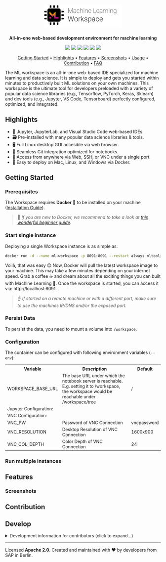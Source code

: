 <h1 align="center">
    <img width=50% alt="" src="./docs/images/ml-workspace-logo.png">
    <br>
</h1>

<p align="center">
    <strong>All-in-one web-based development environment for machine learning</strong>
</p>

<p align="center">
    <a href="https://hub.docker.com/r/mltooling/ml-workspace" title="Docker Image Version"><img src="https://images.microbadger.com/badges/version/mltooling/ml-workspace.svg"></a>
    <a href="https://hub.docker.com/r/mltooling/ml-workspace" title="Docker Pulls"><img src="https://img.shields.io/docker/pulls/mltooling/ml-workspace.svg"></a>
    <a href="https://hub.docker.com/r/mltooling/ml-workspace" title="Docker Image Metadata"><img src="https://images.microbadger.com/badges/image/mltooling/ml-workspace.svg"></a>
    <a href="https://github.com/ml-tooling/ml-workspace/issues" title="Open Issues"><img src="https://img.shields.io/github/issues-raw/ml-tooling/ml-workspace.svg"></a>
    <a href="https://github.com/ml-tooling/ml-workspace/blob/master/LICENSE" title="ML Workspace License"><img src="https://img.shields.io/badge/License-Apache%202.0-green.svg"></a>
    <a href="https://twitter.com/mltooling" title="ML Tooling on Twitter"><img src="https://img.shields.io/twitter/follow/mltooling.svg?style=social"></a>
</p>

<p align="center">
  <a href="#getting-started">Getting Started</a> •
  <a href="#highlights">Highlights</a> •
  <a href="#features">Features</a> •
  <a href="#screenshots">Screenshots</a> •
  <a href="#usage">Usage</a> •
  <a href="#contribution">Contribution</a> •
  <a href="#faq">FAQ</a>
</p>

The ML workspace is an all-in-one web-based IDE specialized for machine learning and data science. It is simple to deploy and gets you started within minutes to productively built ML solutions on your own machines. This workspace is the ultimate tool for developers preloaded with a variety of popular data science libraries (e.g., Tensorflow, PyTorch, Keras, Sklearn) and dev tools (e.g., Jupyter, VS Code, Tensorboard) perfectly configured, optimized, and integrated.

## Highlights

- 💫 Jupyter, JupyterLab, and Visual Studio Code web-based IDEs.
- 🗃 Pre-installed with many popular data science libraries & tools.
- 🖥 Full Linux desktop GUI accesible via web browser.
- 🔀 Seamless Git integration optimized for notebooks.
- 🚪 Access from anywhere via Web, SSH, or VNC under a single port.
- 🐳 Easy to deploy on Mac, Linux, and Windows via Docker.

## Getting Started

### Prerequisites

The Workspace requires **Docker** 🐳 to be installed on your machine ([Installation Guide](https://docs.docker.com/install/#supported-platforms)).

> 📖 _If you are new to Docker, we recommend to take a look at [this wonderful beginner guide](https://docker-curriculum.com/)._

### Start single instance

Deploying a single Workspace instance is as simple as:

```bash
docker run -d --name ml-workspace -p 8091:8091 --restart always mltooling/ml-workspace:latest
```

Voilà, that was easy 😌 Now, Docker will pull the latest workspace image to your machine. This may take a few minutes depending on your internet speed. Grab a coffee ☕ and dream about all the exciting things you can built with Machine Learning 🦄. Once the workspace is started, you can access it via: http://localhost:8091. 

> ☝️ _If started on a remote machine or with a different port, make sure to use the machines IP/DNS and/or the exposed port._

### Persist Data

To persist the data, you need to mount a volume into `/workspace`.

### Configuration

The container can be configured with following environment variables (`--env`):

<table>
    <tr>
        <th>Variable</th>
        <th>Description</th>
        <th>Default</th>
    </tr>
    <tr>
        <td>WORKSPACE_BASE_URL</td>
        <td>The base URL under which the notebook server is reachable. E.g. setting it to /workspace, the workspace would be reachable under /workspace/tree</td>
        <td>/</td>
    </tr>
    <tr>
        <td colspan="3">Jupyter Configuration:</td>
    </tr>
    <tr>
        <td colspan="3">VNC Configuration:</td>
    </tr>
    <tr>
        <td>VNC_PW</td>
        <td>Password of VNC Connection</td>
        <td>vncpassword</td>
    </tr>
    <tr>
        <td>VNC_RESOLUTION</td>
        <td>Desktop Resolution of VNC Connection</td>
        <td>1600x900</td>
    </tr>
    <tr>
        <td>VNC_COL_DEPTH</td>
        <td>Color Depth of VNC Connection</td>
        <td>24</td>
    </tr>
</table>

### Run multiple instances

## Features

### Screenshots

## Contribution
 
## Develop

<details>

<summary>Development information for contributors (click to expand...)</summary>



### Build

Execute this command in the project root folder to build the docker container:

```bash
python build.py --version={MAJOR.MINOR.PATCH-TAG}
```

The version has to be provided. The version format should follow the [Semantic Versioning](https://semver.org/) standard (MAJOR.MINOR.PATCH). For additional script options:

```bash
python build.py --help
```

### Deploy

Execute this command in the project root folder to push the container to the configured docker registry:

```bash
python build.py --deploy --version={MAJOR.MINOR.PATCH-TAG}
```

The version has to be provided. The version format should follow the [Semantic Versioning](https://semver.org/) standard (MAJOR.MINOR.PATCH). For additional script options:

```bash
python build.py --help
```

</details>

---

Licensed **Apache 2.0**. Created and maintained with ❤️ by developers from SAP in Berlin. 
